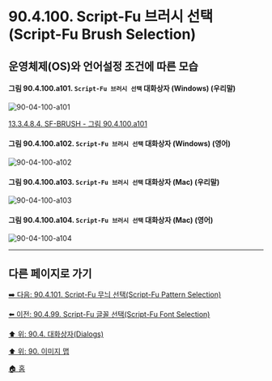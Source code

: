 # 90.4.100. Script-Fu 브러시 선택(Script-Fu Brush Selection)
## 운영체제(OS)와 언어설정 조건에 따른 모습

<a id="90-04-100-a101"></a>

#### 그림 90.4.100.a101. `Script-Fu 브러시 선택` 대화상자 (Windows) (우리말)
![90-04-100-a101](https://github.com/wonder13662/gimp/assets/15767104/140530c7-06b7-4b3b-9372-d2a770bf6108)

[13.3.4.8.4. SF-BRUSH - 그림 90.4.100.a101](./13-03-04-08-04-sf_brush.md#90-04-100-a101)

<a id="90-04-100-a102"></a>

#### 그림 90.4.100.a102. `Script-Fu 브러시 선택` 대화상자 (Windows) (영어)
![90-04-100-a102](https://github.com/wonder13662/gimp/assets/15767104/e1835a50-9f14-4a62-97ae-1c1fc260f517)

<a id="90-04-100-a103"></a>

#### 그림 90.4.100.a103. `Script-Fu 브러시 선택` 대화상자 (Mac) (우리말)
![90-04-100-a103](https://github.com/wonder13662/gimp/assets/15767104/55022eda-03cb-41a4-b453-b2f0687db652)

<a id="90-04-100-a104"></a>

#### 그림 90.4.100.a104. `Script-Fu 브러시 선택` 대화상자 (Mac) (영어)
![90-04-100-a104](https://github.com/wonder13662/gimp/assets/15767104/5b39d5c8-53a6-4634-8391-343eabab585e)

***

## 다른 페이지로 가기

[➡️ 다음: 90.4.101. Script-Fu 무늬 선택(Script-Fu Pattern Selection)](./90-04-0101-script_fu_pattern_selection.md)

[⬅️ 이전: 90.4.99. Script-Fu 글꼴 선택(Script-Fu Font Selection)](./90-04-0099-script_fu_font_selection.md)

[⬆️ 위: 90.4. 대화상자(Dialogs)](./90-04-0000-dialogs.md)

[⬆️ 위: 90. 이미지 맵](./90-00-image-map.md)

[🏠 홈](./00-home.md)
